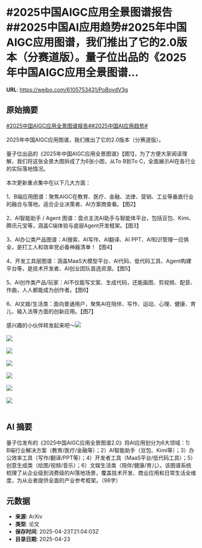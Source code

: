 # #2025中国AIGC应用全景图谱报告##2025中国AI应用趋势#2025年中国AIGC应用图谱，我们推出了它的2.0版本（分赛道版）。量子位出品的《2025年中国AIGC应用全景图谱...

**URL**: https://weibo.com/6105753431/PoBovdV3g

## 原始摘要

<a href="https://m.weibo.cn/search?containerid=231522type%3D1%26t%3D10%26q%3D%232025%E4%B8%AD%E5%9B%BDAIGC%E5%BA%94%E7%94%A8%E5%85%A8%E6%99%AF%E5%9B%BE%E8%B0%B1%E6%8A%A5%E5%91%8A%23&amp;extparam=%232025%E4%B8%AD%E5%9B%BDAIGC%E5%BA%94%E7%94%A8%E5%85%A8%E6%99%AF%E5%9B%BE%E8%B0%B1%E6%8A%A5%E5%91%8A%23" data-hide=""><span class="surl-text">#2025中国AIGC应用全景图谱报告#</span></a><a href="https://m.weibo.cn/search?containerid=231522type%3D1%26t%3D10%26q%3D%232025%E4%B8%AD%E5%9B%BDAI%E5%BA%94%E7%94%A8%E8%B6%8B%E5%8A%BF%23&amp;extparam=%232025%E4%B8%AD%E5%9B%BDAI%E5%BA%94%E7%94%A8%E8%B6%8B%E5%8A%BF%23" data-hide=""><span class="surl-text">#2025中国AI应用趋势#</span></a><br><br>2025年中国AIGC应用图谱，我们推出了它的2.0版本（分赛道版）。<br><br>量子位出品的《2025年中国AIGC应用全景图谱》【图1】，为了方便大家阅读理解，我们将这张全景大图拆成了为6张小图，从To B到To C，全面展示AI在各行业的实际落地情况。<br><br>本次更新重点集中在以下几大方面：<br><br>1、B端应用图谱：聚焦AIGC在教育、医疗、金融、法律、营销、工业等垂直行业的融合与落地。适合企业决策者、AI方案商查看。【图2】<br><br>2、AI智能助手 / Agent 图谱：盘点主流AI助手与智能体平台，包括豆包、Kimi、腾讯元宝等，涵盖C端体验与底层Agent开发框架。【图3】<br><br>3、AI办公类产品图谱：AI搜索、AI写作、AI翻译、AI PPT、AI知识管理一应俱全，是打工人和效率党必备神器清单！【图4】<br><br>4、开发工具层图谱：涵盖MaaS大模型平台、AI代码、低代码工具、Agent构建平台等，是技术开发者、AI创业团队首选资源。【图5】<br><br>5、AI创作类产品/玩家：AI不仅能写文案、生成代码，还能画图、剪视频、配音、作曲，人人都能成为创作者。【图6】<br><br>6、AI文娱/生活类：面向普通用户，聚焦AI在陪伴、写作、运动、心理、健康、育儿、输入法等方面的创新应用。【图7】<br><br>感兴趣的小伙伴转发起来吧～<img style="" src="https://tvax3.sinaimg.cn/large/006Fd7o3ly1i0r376thrxj316f0u07cs.jpg" referrerpolicy="no-referrer"><br><br><img style="" src="https://tvax4.sinaimg.cn/large/006Fd7o3ly1i0r37a3paaj30u01hc47t.jpg" referrerpolicy="no-referrer"><br><br><img style="" src="https://tvax1.sinaimg.cn/large/006Fd7o3ly1i0r37d8v4rj30u01hc44o.jpg" referrerpolicy="no-referrer"><br><br><img style="" src="https://tvax4.sinaimg.cn/large/006Fd7o3ly1i0r37e4jp2j30u01hcgvm.jpg" referrerpolicy="no-referrer"><br><br><img style="" src="https://tvax1.sinaimg.cn/large/006Fd7o3ly1i0r37f0kr6j30u01hcwlx.jpg" referrerpolicy="no-referrer"><br><br><img style="" src="https://tvax2.sinaimg.cn/large/006Fd7o3ly1i0r37fb5ebj30a00hstae.jpg" referrerpolicy="no-referrer"><br><br><img style="" src="https://tvax1.sinaimg.cn/large/006Fd7o3ly1i0r37fji1pj30a00hsabd.jpg" referrerpolicy="no-referrer"><br><br>

## AI 摘要

量子位发布的《2025中国AIGC应用全景图谱2.0》将AI应用划分为6大领域：1）B端行业解决方案（教育/医疗/金融等）；2）AI智能助手（豆包、Kimi等）；3）办公效率工具（写作/翻译/PPT等）；4）开发者工具（MaaS平台/低代码工具）；5）创意生成类（绘图/视频/音乐）；6）文娱生活类（陪伴/健康/育儿）。该图谱系统梳理了从企业级到消费级的AI落地场景，覆盖技术开发、商业应用和日常生活全维度，为从业者提供全面的产业参考框架。（98字）

## 元数据

- **来源**: ArXiv
- **类型**: 论文
- **保存时间**: 2025-04-23T21:04:03Z
- **目录日期**: 2025-04-23
